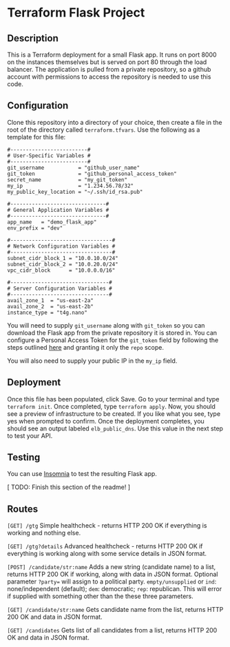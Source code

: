 # Terraform Flask Project

## Description
This is a Terraform deployment for a small Flask app. It runs on port 8000 on the instances themselves but is served on port 80 through the load balancer. The application is pulled from a private repository, so a github account with permissions to access the repository is needed to use this code.

## Configuration
Clone this repository into a directory of your choice, then create a file in the root of the directory called `terraform.tfvars`. Use the following as a template for this file:

```
#-------------------------#
# User-Specific Variables #
#-------------------------#
git_username           = "github_user_name"
git_token              = "github_personal_access_token"
secret_name            = "my_git_token"
my_ip                  = "1.234.56.78/32"
my_public_key_location = "~/.ssh/id_rsa.pub"

#-------------------------------# 
# General Application Variables #
#-------------------------------# 
app_name   = "demo_flask_app"
env_prefix = "dev"

#---------------------------------#
# Network Configuration Variables #
#---------------------------------#
subnet_cidr_block_1 = "10.0.10.0/24"
subnet_cidr_block_2 = "10.0.20.0/24"
vpc_cidr_block      = "10.0.0.0/16"

#--------------------------------#
# Server Configuration Variables #
#--------------------------------#
avail_zone_1  = "us-east-2a"
avail_zone_2  = "us-east-2b"
instance_type = "t4g.nano"
```

You will need to supply `git_username` along with `git_token` so you can download the Flask app from the private repository it is stored in. You can configure a Personal Access Token for the `git_token` field by following the steps outlined [here](https://docs.github.com/en/github/authenticating-to-github/keeping-your-account-and-data-secure/creating-a-personal-access-token) and granting it only the `repo` scope. 

You will also need to supply your public IP in the `my_ip` field.

## Deployment
Once this file has been populated, click Save. Go to your terminal and type `terraform init`. Once completed, type `terraform apply`. Now, you should see a preview of infrastructure to be created. If you like what you see, type yes when prompted to confirm. Once the deployment completes, you should see an output labeled `elb_public_dns`. Use this value in the next step to test your API.

## Testing
You can use [Insomnia](https://insomnia.rest/) to test the resulting Flask app. 

[ TODO: Finish this section of the readme! ]

## Routes
`[GET] /gtg`
Simple healthcheck - returns HTTP 200 OK if everything is working and nothing else.

`[GET] /gtg?details`
Advanced healthcheck - returns HTTP 200 OK if everything is working along with some service details in JSON format.

`[POST] /candidate/str:name`
Adds a new string (candidate name) to a list, returns HTTP 200 OK if working, along with data in JSON format. Optional parameter `?party=` will assign to a political party. `empty/unsupplied` or `ind`: none/independent (default); `dem`: democratic; `rep`: republican. This will error if supplied with something other than the these three parameters.

`[GET] /candidate/str:name`
Gets candidate name from the list, returns HTTP 200 OK and data in JSON format.

`[GET] /candidates`
Gets list of all candidates from a list, returns HTTP 200 OK and data in JSON format.